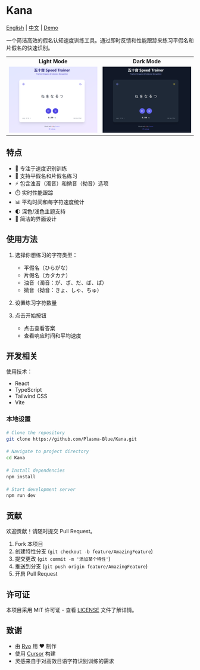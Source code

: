 # Kana

[English](README.md) | [中文](docs/README_zh.md) | [Demo](https://lets.go50.store)

一个简洁高效的假名认知速度训练工具。通过即时反馈和性能跟踪来练习平假名和片假名的快速识别。

<table width="100%">
  <tr>
    <th width="50%">Light Mode</th>
    <th width="50%">Dark Mode</th>
  </tr>
  <tr>
    <td><img src="light.png" alt="Light Mode"></td>
    <td><img src="dark.png" alt="Dark Mode"></td>
  </tr>
</table>

## 特点

- 🎯 专注于速度识别训练
- 🔄 支持平假名和片假名练习
- ⚡ 包含浊音（濁音）和拗音（拗音）选项
- ⏱️ 实时性能跟踪
- 📊 平均时间和每字符速度统计
- 🌓 深色/浅色主题支持
- 🎨 简洁的界面设计

## 使用方法

1. 选择你想练习的字符类型：
   - 平假名（ひらがな）
   - 片假名（カタカナ）
   - 浊音（濁音：が、ざ、だ、ば、ぱ）
   - 拗音（拗音：きょ、しゃ、ちゅ）

2. 设置练习字符数量

3. 点击开始按钮
   - 点击查看答案
   - 查看响应时间和平均速度

## 开发相关

使用技术：
- React
- TypeScript
- Tailwind CSS
- Vite

### 本地设置
```bash
# Clone the repository
git clone https://github.com/Plasma-Blue/Kana.git  

# Navigate to project directory
cd Kana

# Install dependencies
npm install

# Start development server
npm run dev 
```

## 贡献

欢迎贡献！请随时提交 Pull Request。

1. Fork 本项目
2. 创建特性分支 (`git checkout -b feature/AmazingFeature`)
3. 提交更改 (`git commit -m '添加某个特性'`)
4. 推送到分支 (`git push origin feature/AmazingFeature`)
5. 开启 Pull Request

## 许可证

本项目采用 MIT 许可证 - 查看 [LICENSE](LICENSE) 文件了解详情。

## 致谢

- 由 [Ryo](https://github.com/plasma-blue) 用 ♥ 制作
- 使用 [Cursor](https://cursor.sh) 构建
- 灵感来自于对高效日语字符识别训练的需求
